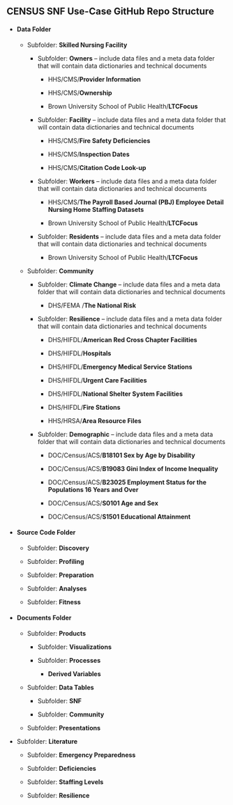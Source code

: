 ## CENSUS SNF Use-Case GitHub Repo Structure

- #### Data Folder

  - Subfolder: **Skilled Nursing Facility**
  
    - Subfolder: **Owners** – include data files and a meta data folder that will contain data dictionaries and technical documents
  
      - HHS/CMS/**Provider Information**
      
      - HHS/CMS/**Ownership**
      
      - Brown University School of Public Health/**LTCFocus**
  
    - Subfolder: **Facility** – include data files and a meta data folder that will contain data dictionaries and technical documents
  
      - HHS/CMS/**Fire Safety Deficiencies**
  
      - HHS/CMS/**Inspection Dates**
  
      - HHS/CMS/**Citation Code Look-up**
  
    - Subfolder: **Workers** – include data files and a meta data folder that will contain data dictionaries and technical documents
  
      - HHS/CMS/**The Payroll Based Journal (PBJ) Employee Detail Nursing Home Staffing Datasets**
  
      - Brown University School of Public Health/**LTCFocus**
  
    - Subfolder: **Residents** – include data files and a meta data folder that will contain data dictionaries and technical documents
  
      - Brown University School of Public Health/**LTCFocus**
  
  - Subfolder: **Community**
  
    - Subfolder: **Climate Change** – include data files and a meta data folder that will contain data dictionaries and technical documents
  
      - DHS/FEMA /**The National Risk**
  
    - Subfolder: **Resilience** – include data files and a meta data folder that will contain data dictionaries and technical documents
  
      - DHS/HIFDL/**American Red Cross Chapter Facilities**
  
      - DHS/HIFDL/**Hospitals**
  
      - DHS/HIFDL/**Emergency Medical Service Stations**
  
      - DHS/HIFDL/**Urgent Care Facilities**
  
      - DHS/HIFDL/**National Shelter System Facilities**
  
      - DHS/HIFDL/**Fire Stations**
  
      - HHS/HRSA/**Area Resource Files**
  
    - Subfolder: **Demographic** – include data files and a meta data folder that will contain data dictionaries and technical documents
  
      - DOC/Census/ACS/**B18101 Sex by Age by Disability**
  
      - DOC/Census/ACS/**B19083 Gini Index of Income Inequality**
  
      - DOC/Census/ACS/**B23025 Employment Status for the Populations 16 Years and Over**
  
      - DOC/Census/ACS/**S0101 Age and Sex**
  
      - DOC/Census/ACS/**S1501 Educational Attainment**

- #### Source Code Folder

  - Subfolder: **Discovery**

  - Subfolder: **Profiling**

  - Subfolder: **Preparation**

  - Subfolder: **Analyses**

  - Subfolder: **Fitness**

- #### Documents Folder

  - Subfolder: **Products**

    - Subfolder: **Visualizations**

    - Subfolder: **Processes**

      - **Derived Variables**

  - Subfolder: **Data Tables**

    - Subfolder: **SNF**

    - Subfolder: **Community**

  - Subfolder: **Presentations**

- Subfolder: **Literature**

  - Subfolder: **Emergency Preparedness**

  - Subfolder: **Deficiencies**

  - Subfolder: **Staffing Levels**

  - Subfolder: **Resilience**
